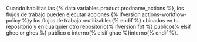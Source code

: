 Cuando habilitas las {% data variables.product.prodname_actions %}, los flujos de trabajo pueden ejecutar acciones {% ifversion actions-workflow-policy %}y los flujos de trabajo reutilizables{% endif %} ubicados en tu repositorio y en cualquier otro repositorio{% ifversion fpt %} público{% elsif ghec or ghes %} público o interno{% elsif ghae %}interno{% endif %}.
